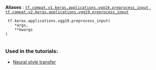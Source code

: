 **Aliases** : [ `tf.compat.v1.keras.applications.vgg19.preprocess_input` ](/api_docs/python/tf/keras/applications/vgg19/preprocess_input), [ `tf.compat.v2.keras.applications.vgg19.preprocess_input` ](/api_docs/python/tf/keras/applications/vgg19/preprocess_input)

```
 tf.keras.applications.vgg19.preprocess_input(
    *args,
    **kwargs
)
 
```

### Used in the tutorials:
- [Neural style transfer](https://tensorflow.google.cn/tutorials/generative/style_transfer)

